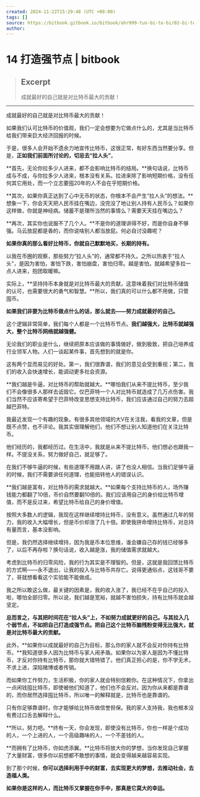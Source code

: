 ```yaml
---
created: 2024-11-22T15:29:48 (UTC +08:00)
tags: []
source: https://bitbook.gitbook.io/bitbook/ahr999-tun-bi-te-bi/02-bi-te-bi-yu-li-xiang-zhu-yi
author: 
---
```


# 14 打造强节点 | bitbook

> ## Excerpt
> 成就最好的自己就是对比特币最大的贡献！

---
成就最好的自己就是对比特币最大的贡献！

如果我们认可比特币的价值观，我们一定会想要为它做点什么的，尤其是当比特币给我们带来巨大经济回报的时候。

于是，很多人会开始不遗余力地宣传比特币，这很正常，有好东西当然要分享。但是，**正如我们前面所讨论的，切忌去“拉人头”**。

**首先，无论你拉多少人进来，都不会影响比特币的结局。**换句话说，比特币成与不成，与你拉多少人进来，根本没有关系。拉进来除了影响短期价格，没有任何其它用处，而一个立志要囤20年的人不会在乎短期价格。

**其次，如果你真正达到了心中无币的状态，你根本不会产生“拉人头”的想法。**想象一下，你会天天把人民币挂在嘴边，没完没了地让别人持有人民币么？如果你这样做，你就是神经病。储蓄不是理所当然的事情么？需要天天挂在嘴边么？

**再次，其实你也说服不了几个人。**不是你的道理讲得不好，而是你自身不够强。马云放屁都是香的，而你说啥别人都当放屁。何必自讨没趣呢？

**如果你真的那么看好比特币，你就自己默默地买，长期的持有。**

以我在币圈的观察，那些努力“拉人头”的，通常都不持久。之所以热衷于“拉人头”，是因为害怕，害怕下跌，害怕崩盘，害怕归零。越是害怕，就越希望多拉一点人进来，抱团取暖嘛。

实际上，**坚持持币本身就是对比特币最大的贡献，这意味着我们对比特币储值的认可，也需要很大的勇气和智慧。**所以，我们真的可以什么都不用做，只管囤币。

**如果我们非要为比特币做点什么的话，那么就去——努力成就最好的自己。**

这个逻辑非常简单，我们每个人都是一个比特币节点。**我们越强大，比特币就越强大，整个比特币网络就越强健。**

无论我们的职业是什么，继续把原本应该做的事情做好，做到极致，把自己培养成行业领军人物。人们一谈起某件事，首先想到的就是你。

这有两个显而易见的好处。第一，我们很靠谱，我们的意见会受到重视；第二，我们的收入会快速增长，能调动更多社会资源。

**我们越是牛逼，对比特币的帮助就越大。**哪怕我们从来不提比特币，至少我们不会像很多人那样去诋毁它。仅巴菲特一个人对比特币就造成了几万点伤害。我们当然不应该寄希望于巴菲特改变思想支持比特币，我们应该通过自己的努力去超越巴菲特。

我最近发现一个有趣的现象。有很多其他领域的大V在关注我，看我的文章，但是既不点赞，也不评论。我其实很理解他们，他们不想让别人知道他们在关注比特币。

他们经历的，我都经历过。在生活中，我就是从来不提比特币，他们想必也跟我一样。不提没关系，努力做好自己，就足够了。

在我们不够牛逼的时候，有些道理不用跟人讲，讲了也没人相信。当我们足够牛逼的时候，我们不需要讲任何道理，也能扭转他人的错误认识。

**我们越是富有，对比特币的需求就越大。**如果每个支持比特币的人，场外赚钱能力都翻了10倍，币价自然要翻10倍的。我们应该用自己的身价给比特币增值，而不是反过来，希望比特币给自己的身价增值。

按照大多数人的逻辑，我现在这样继续增持比特币，没有意义。虽然通过几年的努力，我的收入大幅增长，但是币价却涨了几十倍。即使我拼命增持比特币，对总持有量而言，基本没影响。

但是，我仍然选择继续增持，因为我是币本位思维，谁会嫌自己存的钱已经够多了，以后不再存啦？换句话说，收入越是涨，我的储值需求就越大。

考虑到比特币的归零风险，我的行为其实是不理智的。但是，这就是我回馈比特币的方式啊——永不退出，让我的投入与比特币共存亡。说得更通俗点，这钱哥不要了，哥就想看看这个实验能不能做成。

我之所以敢这么做，最关键的因素是，我的收入涨了，我已经不在乎自己的投入啦，哪怕全部归零。所以说，我们越是宽裕，就越不害怕损失，持有比特币就会越坚定。

**总而言之，与其把时间花在“拉人头”上，不如努力成就更好的自己。与其拉入几个弱节点，不如把自己打造成强节点。把自己这个比特币脑残粉变得无比强大，就是对比特币最大的贡献。**

此外，**如果你以成就最好的自己为目标，那么你的家人就不会反对你持有比特币。**我知道很多人因为比特币与家人闹矛盾。如果你以为家人是因为不懂比特币，才反对你持有比特币，那你就大错特错了。他们真正担心的是，你不学无术，不求上进，深陷赌博或者传销。

而如果你工作努力，生活积极，你的家人就会特别信赖你。在这种情况下，你拿出一点闲钱囤比特币，即使被他们知道了，他们也不会反对。因为你从来都是靠谱的，而你居然选择囤比特币，所以唯一的解释就是，比特币也是靠谱的。

只有你足够靠谱时，你才能够给比特币做信誉担保。我的家人支持我，我也根本没有费过口舌去解释什么。

**所以，努力吧。**终有一天，你会发现，即使没有比特币，你也一样是个成功的人，一个上进的人，一个高级趣味的人，一个不差钱的人。

**而拥有了比特币，你如虎添翼。**比特币将放大你的梦想，当你发现自己掌握了大量财富，很多你以前想都不敢想的事情，就会变得越来越容易实现。

到了那个时候，**你可以选择利用手中的财富，去实现更大的梦想，去推动社会，去造福人类。**

**如果你是这样的人，而比特币又掌握在你手中，那真是它莫大的幸运。**
